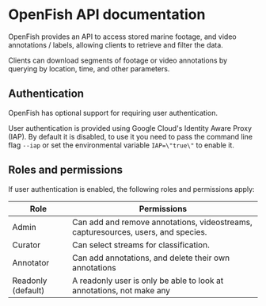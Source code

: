 # OpenFish API documentation

OpenFish provides an API to access stored marine footage, and video annotations / labels, allowing clients to retrieve and filter the data.

Clients can download segments of footage or video annotations by querying
by location, time, and other parameters.

## Authentication
OpenFish has optional support for requiring user authentication.

User authentication is provided using Google Cloud's Identity Aware Proxy (IAP). By default it is disabled, to use it you need to pass the command line flag `--iap` or set the environmental variable `IAP=\"true\"` to enable it.

## Roles and permissions
If user authentication is enabled, the following roles and permissions apply:

| Role               | Permissions                                                                       |
| ------------------ | --------------------------------------------------------------------------------- |
| Admin              | Can add and remove annotations, videostreams, capturesources, users, and species. |
| Curator            | Can select streams for classification.                                            |
| Annotator          | Can add annotations, and delete their own annotations                             |
| Readonly (default) | A readonly user is only be able to look at annotations, not make any              |

